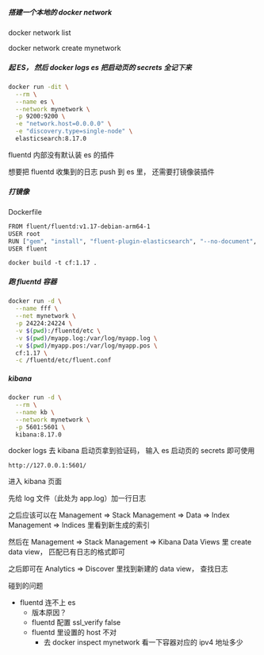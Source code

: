 ##### 搭建一个本地的 docker network

docker network list

docker network create mynetwork

##### 起 ES， 然后 docker logs es 把启动页的 secrets 全记下来

```sh
docker run -dit \
  --rm \
  --name es \
  --network mynetwork \
  -p 9200:9200 \
  -e "network.host=0.0.0.0" \
  -e "discovery.type=single-node" \
  elasticsearch:8.17.0
```





fluentd 内部没有默认装 es 的插件

想要把 fluentd 收集到的日志 push 到 es 里， 还需要打镜像装插件

##### 打镜像

Dockerfile

```sh
FROM fluent/fluentd:v1.17-debian-arm64-1
USER root
RUN ["gem", "install", "fluent-plugin-elasticsearch", "--no-document", "--version", "5.4.3"]
USER fluent
```

```
docker build -t cf:1.17 .
```

##### 跑 fluentd 容器

```sh
docker run -d \
  --name fff \
  --net mynetwork \
  -p 24224:24224 \
  -v $(pwd):/fluentd/etc \
  -v $(pwd)/myapp.log:/var/log/myapp.log \
  -v $(pwd)/myapp.pos:/var/log/myapp.pos \
  cf:1.17 \
  -c /fluentd/etc/fluent.conf

```



##### kibana

```sh
docker run -d \
  --rm \
  --name kb \
  --network mynetwork \
  -p 5601:5601 \
  kibana:8.17.0

```



docker logs 去 kibana 启动页拿到验证码， 输入 es 启动页的 secrets 即可使用

```
http://127.0.0.1:5601/
```



进入 kibana 页面

先给 log 文件（此处为 app.log）加一行日志

之后应该可以在 Management => Stack Management => Data => Index Management => Indices 里看到新生成的索引

然后在 Management => Stack Management => Kibana Data Views 里 create data view， 匹配已有日志的格式即可

之后即可在 Analytics => Discover 里找到新建的 data view， 查找日志



碰到的问题

- fluentd 连不上 es
  - 版本原因？
  - fluentd 配置 ssl_verify false
  - fluentd 里设置的 host 不对
    - 去 docker inspect mynetwork 看一下容器对应的 ipv4 地址多少

